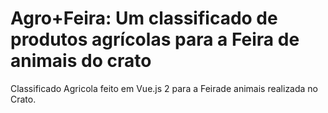 # Agro+Feira: Um classificado de produtos agrícolas para a Feira de animais do crato

  Classificado Agricola feito em Vue.js 2 para a Feirade animais realizada no Crato.

